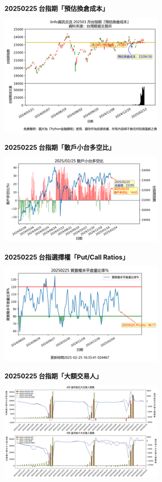 ## 20250225 台指期「預估換倉成本」
![](images/txfcost.png)

## 20250225 台指期「散戶小台多空比」
![](images/bbiri.png)

## 20250225 台指選擇權「Put/Call Ratios」
![](images/pcratio.png)

## 20250225 台指期「大額交易人」
![](images/blocktrade.png)

